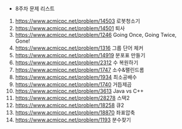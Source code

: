 - 8주차 문제 리스트
1. https://www.acmicpc.net/problem/14503 로봇청소기
2. https://www.acmicpc.net/problem/14501 퇴사
3. https://www.acmicpc.net/problem/1246 Going Once, Going Twice, Gone!
4. https://www.acmicpc.net/problem/1316 그룹 단어 체커
5. https://www.acmicpc.net/problem/14919 분포표 만들기
6. https://www.acmicpc.net/problem/2312 수 복원하기
7. https://www.acmicpc.net/problem/1747 소수&팰린드롬
8. https://www.acmicpc.net/problem/1934 최소공배수
9. https://www.acmicpc.net/problem/1740 거듭제곱
10. https://www.acmicpc.net/problem/3613 Java vs C++
11. https://www.acmicpc.net/problem/28278 스택2
12. https://www.acmicpc.net/problem/18258 큐2
13. https://www.acmicpc.net/problem/18870 좌표압축
14. https://www.acmicpc.net/problem/1193 분수찾기
